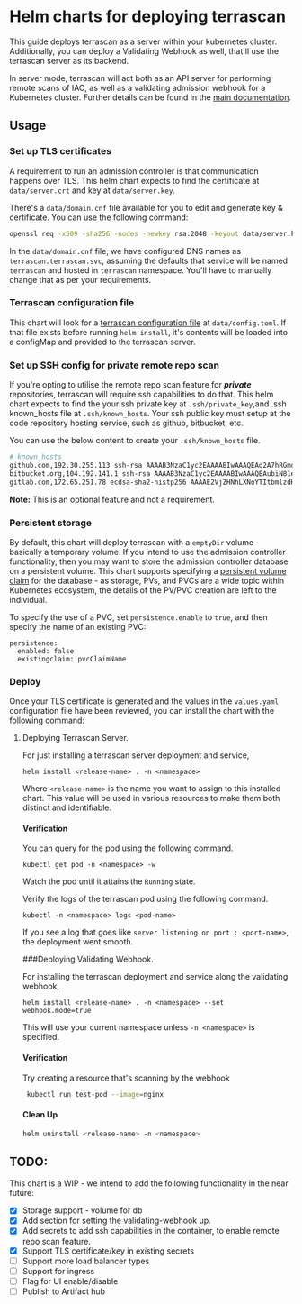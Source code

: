 # Helm charts for deploying terrascan

This guide deploys terrascan as a server within your kubernetes cluster. Additionally, you can deploy a
Validating Webhook as well, that'll use the terrascan server as its backend.

In server mode, terrascan will act both as an API server for
performing remote scans of IAC, as well as a validating admission
webhook for a Kubernetes cluster. Further details can be found in
the [main documentation](https://docs.accurics.com/projects/accurics-terrascan/en/latest/).

## Usage
### Set up TLS certificates
A requirement to run an admission controller is that communication
happens over TLS. This helm chart expects to find the certificate
at `data/server.crt` and key at `data/server.key`.

There's a `data/domain.cnf` file available for you to edit and generate key & certificate. You can use the following command:

  ```bash
  openssl req -x509 -sha256 -nodes -newkey rsa:2048 -keyout data/server.key -out data/server.crt -config data/domain.cnf
  ```

In the `data/domain.cnf` file, we have configured DNS names as `terrascan.terrascan.svc`, assuming the defaults that service
will be named `terrascan` and hosted in `terrascan` namespace. You'll have to manually change that as per your requirements.

### Terrascan configuration file
This chart will look for a [terrascan configuration
file](https://docs.accurics.com/projects/accurics-terrascan/en/latest/usage/#config-file)
at `data/config.toml`. If that file exists before running `helm
install`, it's contents will be loaded into a configMap and provided
to the terrascan server.

### Set up SSH config for private remote repo scan
If you're opting to utilise the remote repo scan feature for ***private*** repositories,
terrascan will require ssh capabilities to do that.
This helm chart expects to find the your ssh private key at `.ssh/private_key`,and .ssh known_hosts file at `.ssh/known_hosts`.
Your ssh public key must setup at the code repository hosting service, such as github, bitbucket, etc.

You can use the below content to create your `.ssh/known_hosts` file.

```bash
# known_hosts
github.com,192.30.255.113 ssh-rsa AAAAB3NzaC1yc2EAAAABIwAAAQEAq2A7hRGmdnm9tUDbO9IDSwBK6TbQa+PXYPCPy6rbTrTtw7PHkccKrpp0yVhp5HdEIcKr6pLlVDBfOLX9QUsyCOV0wzfjIJNlGEYsdlLJizHhbn2mUjvSAHQqZETYP81eFzLQNnPHt4EVVUh7VfDESU84KezmD5QlWpXLmvU31/yMf+Se8xhHTvKSCZIFImWwoG6mbUoWf9nzpIoaSjB+weqqUUmpaaasXVal72J+UX2B+2RPW3RcT0eOzQgqlJL3RKrTJvdsjE3JEAvGq3lGHSZXy28G3skua2SmVi/w4yCE6gbODqnTWlg7+wC604ydGXA8VJiS5ap43JXiUFFAaQ==
bitbucket.org,104.192.141.1 ssh-rsa AAAAB3NzaC1yc2EAAAABIwAAAQEAubiN81eDcafrgMeLzaFPsw2kNvEcqTKl/VqLat/MaB33pZy0y3rJZtnqwR2qOOvbwKZYKiEO1O6VqNEBxKvJJelCq0dTXWT5pbO2gDXC6h6QDXCaHo6pOHGPUy+YBaGQRGuSusMEASYiWunYN0vCAI8QaXnWMXNMdFP3jHAJH0eDsoiGnLPBlBp4TNm6rYI74nMzgz3B9IikW4WVK+dc8KZJZWYjAuORU3jc1c/NPskD2ASinf8v3xnfXeukU0sJ5N6m5E8VLjObPEO+mN2t/FZTMZLiFqPWc/ALSqnMnnhwrNi2rbfg/rd/IpL8Le3pSBne8+seeFVBoGqzHM9yXw==
gitlab.com,172.65.251.78 ecdsa-sha2-nistp256 AAAAE2VjZHNhLXNoYTItbmlzdHAyNTYAAAAIbmlzdHAyNTYAAABBBFSMqzJeV9rUzU4kWitGjeR4PWSa29SPqJ1fVkhtj3Hw9xjLVXVYrU9QlYWrOLXBpQ6KWjbjTDTdDkoohFzgbEY=
```
**Note:** This is an optional feature and not a requirement.

### Persistent storage
By default, this chart will deploy terrascan with a `emptyDir`
volume - basically a temporary volume. If you intend to use the
admission controller functionality, then you may want to store the
admission controller database on a persistent volume. This chart
supports specifying a [persistent volume claim](https://kubernetes.io/docs/concepts/storage/persistent-volumes/) for
the database - as storage, PVs, and PVCs are a wide topic within
Kubernetes ecosystem, the details of the PV/PVC creation are left
to the individual.

To specify the use of a PVC, set `persistence.enable` to `true`, and then specify the name of an existing PVC:

```
persistence:
  enabled: false
  existingclaim: pvcClaimName
```

### Deploy
Once your TLS certificate is generated and the values in the
`values.yaml` configuration file have been reviewed, you can install
the chart with the following command:

1. Deploying Terrascan Server.

   For just installing a terrascan server deployment and service,

    ```
    helm install <release-name> . -n <namespace>
    ```
   Where `<release-name>` is the name you want to assign to this installed chart.
   This value will be used in various resources to make them both distinct and identifiable.

   #### Verification

   You can query for the pod using the following command.
    ```
    kubectl get pod -n <namespace> -w
    ```
   Watch the pod until it attains the `Running` state.

   Verify the logs of the terrascan pod using the following command.
    ```
    kubectl -n <namespace> logs <pod-name>
    ```
   If you see a log that goes like `server listening on port : <port-name>`, the deployment went smooth.

   ###Deploying Validating Webhook.

   For installing the terrascan deployment and service along the validating webhook,

    ```
    helm install <release-name> . -n <namespace> --set webhook.mode=true
    ```
   This will use your current namespace unless `-n <namespace>` is specified.

   #### Verification
   Try creating a resource that's scanning by the webhook

   ```bash
    kubectl run test-pod --image=nginx
   ```

   #### Clean Up

    ```bash
    helm uninstall <release-name> -n <namespace>
    ```

## TODO:
This chart is a WIP - we intend to add the following functionality in the near future:
- [x] Storage support - volume for db
- [x] Add section for setting the validating-webhook up.
- [x] Add secrets to add ssh capabilities in the container, to enable remote repo scan feature.
- [x] Support TLS certificate/key in existing secrets
- [ ] Support more load balancer types
- [ ] Support for ingress
- [ ] Flag for UI enable/disable
- [ ] Publish to Artifact hub
